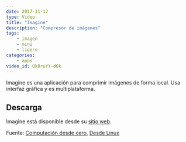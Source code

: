 ```yaml
---
date: 2017-11-17
type: Video
title: "Imagine"
description: "Compresor de imágenes"
tags:
    - imagen
    - mini
    - ligero
categories:
    - apps
video_id: Qk8ruYY-dGk
---
```


Imagine es una aplicación para comprimir imágenes de forma local. Usa interfaz gráfica y es multiplataforma.

## Descarga

Imagine está disponible desde su [sitio web](https://github.com/meowtec/Imagine/releases).

Fuente: [Computación desde cero](https://www.youtube.com/channel/UCLBpnb2ru-f5CqY8kxM3dvw), [Desde Linux](https://blog.desdelinux.net/imagine-asombroso-compresor-imagenes-una-interfaz-moderna/)
